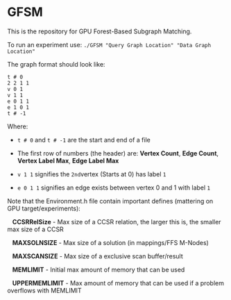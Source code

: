 # GFSM

This is the repository for GPU Forest-Based Subgraph Matching.

To run an experiment use: `./GFSM "Query Graph Location" "Data Graph Location"`

The graph format should look like:
```
t # 0
2 2 1 1
v 0 1
v 1 1
e 0 1 1
e 1 0 1
t # -1
```
Where: 

- `t # 0` and `t # -1` are the start and end of a file
  
- The first row of numbers (the header) are: **Vertex Count**, **Edge Count**, **Vertex Label Max**, **Edge Label Max**
  
- `v 1 1` signifies the `2nd`vertex (Starts at 0) has label `1`

- `e 0 1 1` signifies an edge exists between vertex 0 and 1 with label `1`

Note that the Environment.h file contain important defines (mattering on GPU target/experiments):

&nbsp;&nbsp;&nbsp;**CCSRRelSize** - Max size of a CCSR relation, the larger this is, the smaller max size of a CCSR

&nbsp;&nbsp;&nbsp;**MAXSOLNSIZE** - Max size of a solution (in mappings/FFS M-Nodes)

&nbsp;&nbsp;&nbsp;**MAXSCANSIZE** - Max size of a exclusive scan buffer/result

&nbsp;&nbsp;&nbsp;**MEMLIMIT** - Initial max amount of memory that can be used

&nbsp;&nbsp;&nbsp;**UPPERMEMLIMIT** - Max amount of memory that can be used if a problem overflows with MEMLIMIT
